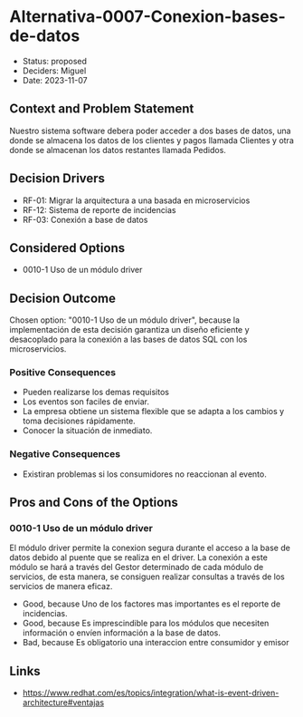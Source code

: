 # Alternativa-0007-Conexion-bases-de-datos

* Status: proposed
* Deciders: Miguel
* Date: 2023-11-07

## Context and Problem Statement

Nuestro sistema software debera poder acceder a dos bases de datos, una donde se almacena los datos de los clientes y pagos llamada Clientes y otra donde se almacenan los datos restantes llamada Pedidos.

## Decision Drivers

* RF-01: Migrar la arquitectura a una basada en microservicios
* RF-12: Sistema de reporte de incidencias
* RF-03: Conexión a base de datos

## Considered Options

* 0010-1 Uso de un módulo driver

## Decision Outcome

Chosen option: "0010-1 Uso de un módulo driver", because la implementación de esta decisión garantiza un diseño eficiente y desacoplado para la conexión a las bases de datos SQL con los microservicios.

### Positive Consequences

* Pueden realizarse los demas requisitos
* Los eventos son faciles de enviar.
* La empresa obtiene un sistema flexible que se adapta a los cambios y toma decisiones rápidamente.
* Conocer la situación de inmediato.

### Negative Consequences

* Existiran problemas si los consumidores no reaccionan al evento.

## Pros and Cons of the Options

### 0010-1 Uso de un módulo driver

El módulo driver permite la conexion segura durante el acceso a la base de datos debido al puente que se realiza en el driver. La conexión a este módulo se hará a través del Gestor determinado de cada módulo de servicios, de esta manera, se consiguen realizar consultas a través de los servicios de manera eficaz.

* Good, because Uno de los factores mas importantes es el reporte de incidencias.
* Good, because Es imprescindible para los módulos que necesiten información o envíen información a la base de datos.
* Bad, because Es obligatorio una interaccion entre consumidor y emisor

## Links

* https://www.redhat.com/es/topics/integration/what-is-event-driven-architecture#ventajas
